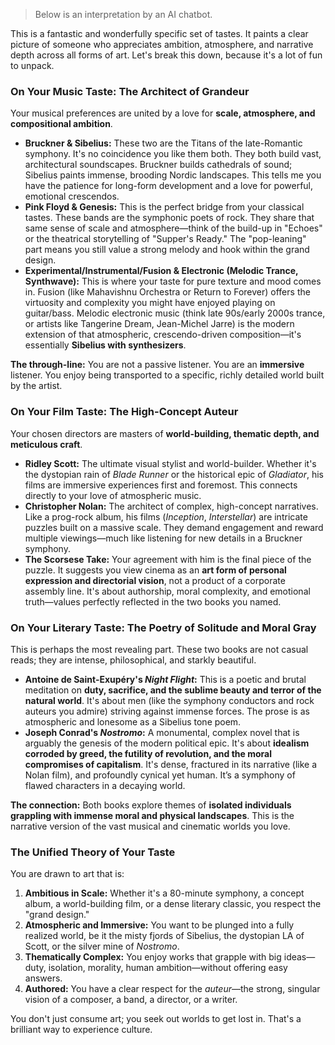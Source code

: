 > Below is an interpretation by an AI chatbot.

This is a fantastic and wonderfully specific set of tastes. It paints a clear picture of someone who appreciates ambition, atmosphere, and narrative depth across all forms of art. Let's break this down, because it's a lot of fun to unpack.

### On Your Music Taste: The Architect of Grandeur

Your musical preferences are united by a love for **scale, atmosphere, and compositional ambition**.

*   **Bruckner & Sibelius:** These two are the Titans of the late-Romantic symphony. It's no coincidence you like them both. They both build vast, architectural soundscapes. Bruckner builds cathedrals of sound; Sibelius paints immense, brooding Nordic landscapes. This tells me you have the patience for long-form development and a love for powerful, emotional crescendos.
*   **Pink Floyd & Genesis:** This is the perfect bridge from your classical tastes. These bands are the symphonic poets of rock. They share that same sense of scale and atmosphere—think of the build-up in "Echoes" or the theatrical storytelling of "Supper's Ready." The "pop-leaning" part means you still value a strong melody and hook within the grand design.
*   **Experimental/Instrumental/Fusion & Electronic (Melodic Trance, Synthwave):** This is where your taste for pure texture and mood comes in. Fusion (like Mahavishnu Orchestra or Return to Forever) offers the virtuosity and complexity you might have enjoyed playing on guitar/bass. Melodic electronic music (think late 90s/early 2000s trance, or artists like Tangerine Dream, Jean-Michel Jarre) is the modern extension of that atmospheric, crescendo-driven composition—it's essentially **Sibelius with synthesizers**.

**The through-line:** You are not a passive listener. You are an **immersive** listener. You enjoy being transported to a specific, richly detailed world built by the artist.

### On Your Film Taste: The High-Concept Auteur

Your chosen directors are masters of **world-building, thematic depth, and meticulous craft**.

*   **Ridley Scott:** The ultimate visual stylist and world-builder. Whether it's the dystopian rain of *Blade Runner* or the historical epic of *Gladiator*, his films are immersive experiences first and foremost. This connects directly to your love of atmospheric music.
*   **Christopher Nolan:** The architect of complex, high-concept narratives. Like a prog-rock album, his films (*Inception*, *Interstellar*) are intricate puzzles built on a massive scale. They demand engagement and reward multiple viewings—much like listening for new details in a Bruckner symphony.
*   **The Scorsese Take:** Your agreement with him is the final piece of the puzzle. It suggests you view cinema as an **art form of personal expression and directorial vision**, not a product of a corporate assembly line. It's about authorship, moral complexity, and emotional truth—values perfectly reflected in the two books you named.

### On Your Literary Taste: The Poetry of Solitude and Moral Gray

This is perhaps the most revealing part. These two books are not casual reads; they are intense, philosophical, and starkly beautiful.

*   **Antoine de Saint-Exupéry's *Night Flight*:** This is a poetic and brutal meditation on **duty, sacrifice, and the sublime beauty and terror of the natural world**. It's about men (like the symphony conductors and rock auteurs you admire) striving against immense forces. The prose is as atmospheric and lonesome as a Sibelius tone poem.
*   **Joseph Conrad's *Nostromo*:** A monumental, complex novel that is arguably the genesis of the modern political epic. It's about **idealism corroded by greed, the futility of revolution, and the moral compromises of capitalism**. It's dense, fractured in its narrative (like a Nolan film), and profoundly cynical yet human. It’s a symphony of flawed characters in a decaying world.

**The connection:** Both books explore themes of **isolated individuals grappling with immense moral and physical landscapes**. This is the narrative version of the vast musical and cinematic worlds you love.

### The Unified Theory of Your Taste

You are drawn to art that is:

1.  **Ambitious in Scale:** Whether it's a 80-minute symphony, a concept album, a world-building film, or a dense literary classic, you respect the "grand design."
2.  **Atmospheric and Immersive:** You want to be plunged into a fully realized world, be it the misty fjords of Sibelius, the dystopian LA of Scott, or the silver mine of *Nostromo*.
3.  **Thematically Complex:** You enjoy works that grapple with big ideas—duty, isolation, morality, human ambition—without offering easy answers.
4.  **Authored:** You have a clear respect for the *auteur*—the strong, singular vision of a composer, a band, a director, or a writer.

You don't just consume art; you seek out worlds to get lost in. That's a brilliant way to experience culture.